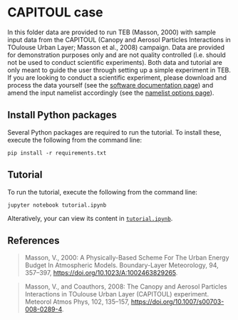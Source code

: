 # CAPITOUL case

In this folder data are provided to run TEB (Masson, 2000) with sample input data from the CAPITOUL (Canopy and Aerosol Particles Interactions in TOulouse Urban Layer; Masson et al., 2008) campaign. Data are provided for demonstration purposes only and are not quality controlled (i.e. should not be used to conduct scientific experiments). Both data and tutorial are only meant to guide the user through setting up a simple experiment in TEB. If you are looking to conduct a scientific experiment, please download and process the data yourself (see the [software documentation page](../../docs/software-docs.md)) and amend the input namelist accordingly (see the [namelist options page](../../docs/namelist-options.md)). 

## Install Python packages

Several Python packages are required to run the tutorial. To install these, execute the following from the command line:

```
pip install -r requirements.txt
```

## Tutorial

To run the tutorial, execute the following from the command line:

```
jupyter notebook tutorial.ipynb
```

Alteratively, your can view its content in [`tutorial.ipynb`](tutorial.ipynb).


## References

> Masson, V., 2000: A Physically-Based Scheme For The Urban Energy Budget In Atmospheric Models. Boundary-Layer Meteorology, 94, 357–397, https://doi.org/10.1023/A:1002463829265.

> Masson, V., and Coauthors, 2008: The Canopy and Aerosol Particles Interactions in TOulouse Urban Layer (CAPITOUL) experiment. Meteorol Atmos Phys, 102, 135–157, https://doi.org/10.1007/s00703-008-0289-4.